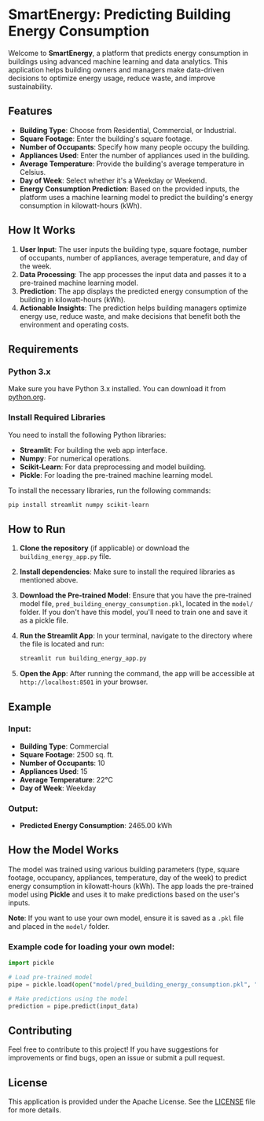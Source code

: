 
# SmartEnergy: Predicting Building Energy Consumption

Welcome to **SmartEnergy**, a platform that predicts energy consumption in buildings using advanced machine learning and data analytics. This application helps building owners and managers make data-driven decisions to optimize energy usage, reduce waste, and improve sustainability.

## Features

- **Building Type**: Choose from Residential, Commercial, or Industrial.
- **Square Footage**: Enter the building's square footage.
- **Number of Occupants**: Specify how many people occupy the building.
- **Appliances Used**: Enter the number of appliances used in the building.
- **Average Temperature**: Provide the building's average temperature in Celsius.
- **Day of Week**: Select whether it's a Weekday or Weekend.
- **Energy Consumption Prediction**: Based on the provided inputs, the platform uses a machine learning model to predict the building's energy consumption in kilowatt-hours (kWh).

## How It Works

1. **User Input**: The user inputs the building type, square footage, number of occupants, number of appliances, average temperature, and day of the week.
2. **Data Processing**: The app processes the input data and passes it to a pre-trained machine learning model.
3. **Prediction**: The app displays the predicted energy consumption of the building in kilowatt-hours (kWh).
4. **Actionable Insights**: The prediction helps building managers optimize energy use, reduce waste, and make decisions that benefit both the environment and operating costs.

## Requirements

### Python 3.x

Make sure you have Python 3.x installed. You can download it from [python.org](https://www.python.org/downloads/).

### Install Required Libraries

You need to install the following Python libraries:

- **Streamlit**: For building the web app interface.
- **Numpy**: For numerical operations.
- **Scikit-Learn**: For data preprocessing and model building.
- **Pickle**: For loading the pre-trained machine learning model.

To install the necessary libraries, run the following commands:

```bash
pip install streamlit numpy scikit-learn
```

## How to Run

1. **Clone the repository** (if applicable) or download the `building_energy_app.py` file.
2. **Install dependencies**:
   Make sure to install the required libraries as mentioned above.
   
3. **Download the Pre-trained Model**:
   Ensure that you have the pre-trained model file, `pred_building_energy_consumption.pkl`, located in the `model/` folder. If you don't have this model, you'll need to train one and save it as a pickle file.

4. **Run the Streamlit App**:
   In your terminal, navigate to the directory where the file is located and run:

   ```bash
   streamlit run building_energy_app.py
   ```

5. **Open the App**:
   After running the command, the app will be accessible at `http://localhost:8501` in your browser.

## Example

### Input:

- **Building Type**: Commercial
- **Square Footage**: 2500 sq. ft.
- **Number of Occupants**: 10
- **Appliances Used**: 15
- **Average Temperature**: 22°C
- **Day of Week**: Weekday

### Output:

- **Predicted Energy Consumption**: 2465.00 kWh

## How the Model Works

The model was trained using various building parameters (type, square footage, occupancy, appliances, temperature, day of the week) to predict energy consumption in kilowatt-hours (kWh). The app loads the pre-trained model using **Pickle** and uses it to make predictions based on the user's inputs.

**Note**: If you want to use your own model, ensure it is saved as a `.pkl` file and placed in the `model/` folder.

### Example code for loading your own model:

```python
import pickle

# Load pre-trained model
pipe = pickle.load(open("model/pred_building_energy_consumption.pkl", "rb"))

# Make predictions using the model
prediction = pipe.predict(input_data)
```

## Contributing

Feel free to contribute to this project! If you have suggestions for improvements or find bugs, open an issue or submit a pull request.

## License

This application is provided under the Apache License. See the [LICENSE](license/LICENSE) file for more details.

